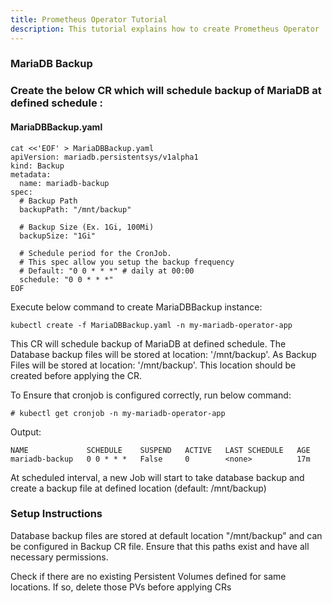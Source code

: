 ```yaml
---
title: Prometheus Operator Tutorial
description: This tutorial explains how to create Prometheus Operator
---
```


### MariaDB Backup 

### Create the below CR which will schedule backup of MariaDB at defined schedule : 

#### MariaDBBackup.yaml

```execute
cat <<'EOF' > MariaDBBackup.yaml
apiVersion: mariadb.persistentsys/v1alpha1
kind: Backup
metadata:
  name: mariadb-backup
spec:
  # Backup Path
  backupPath: "/mnt/backup"

  # Backup Size (Ex. 1Gi, 100Mi)
  backupSize: "1Gi" 

  # Schedule period for the CronJob.
  # This spec allow you setup the backup frequency
  # Default: "0 0 * * *" # daily at 00:00
  schedule: "0 0 * * *"
EOF
```

Execute below command to create MariaDBBackup instance:

```execute
kubectl create -f MariaDBBackup.yaml -n my-mariadb-operator-app
```

This CR will schedule backup of MariaDB at defined schedule. The Database backup files will be stored at location: '/mnt/backup'. 
As Backup Files will be stored at location: '/mnt/backup'. This location should be created before applying the CR. 

To Ensure that cronjob is configured correctly, run below command:

```execute
# kubectl get cronjob -n my-mariadb-operator-app
```
Output:
```
NAME             SCHEDULE    SUSPEND   ACTIVE   LAST SCHEDULE   AGE
mariadb-backup   0 0 * * *   False     0        <none>          17m
```

At scheduled interval, a new Job will start to take database backup and create a backup file at defined location (default: /mnt/backup)

### Setup Instructions

Database backup files are stored at default location "/mnt/backup" and can be configured in Backup CR file. Ensure that this paths exist and have all necessary permissions.

Check if there are no existing Persistent Volumes defined for same locations. If so, delete those PVs before applying CRs



